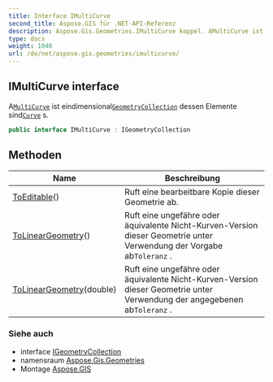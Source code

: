 ```yaml
---
title: Interface IMultiCurve
second_title: Aspose.GIS für .NET-API-Referenz
description: Aspose.Gis.Geometries.IMultiCurve koppel. AMultiCurve ist eindimensionalGeometryCollection dessen Elemente sindCurve s.
type: docs
weight: 1040
url: /de/net/aspose.gis.geometries/imulticurve/
---
```

## IMultiCurve interface

A[`MultiCurve`](../multicurve/) ist eindimensional[`GeometryCollection`](../geometrycollection/) dessen Elemente sind[`Curve`](../curve/) s.

```csharp
public interface IMultiCurve : IGeometryCollection
```

## Methoden

| Name | Beschreibung |
| --- | --- |
| [ToEditable](../../aspose.gis.geometries/imulticurve/toeditable/)() | Ruft eine bearbeitbare Kopie dieser Geometrie ab. |
| [ToLinearGeometry](../../aspose.gis.geometries/imulticurve/tolineargeometry/#tolineargeometry)() | Ruft eine ungefähre oder äquivalente Nicht-Kurven-Version dieser Geometrie unter Verwendung der Vorgabe ab`Toleranz` . |
| [ToLinearGeometry](../../aspose.gis.geometries/imulticurve/tolineargeometry/#tolineargeometry_1)(double) | Ruft eine ungefähre oder äquivalente Nicht-Kurven-Version dieser Geometrie unter Verwendung der angegebenen ab`Toleranz` . |

### Siehe auch

* interface [IGeometryCollection](../igeometrycollection/)
* namensraum [Aspose.Gis.Geometries](../../aspose.gis.geometries/)
* Montage [Aspose.GIS](../../)


